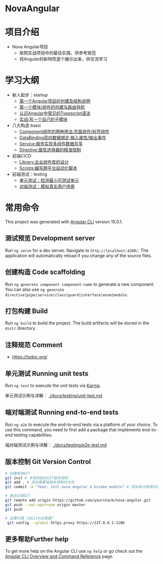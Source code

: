# NovaAngular
# 项目介绍
- Nova Angular项目
    - 依照实战项目中的最佳实践，供参考规范
    - 将Angular的新特性逐个展示出来，供交流学习

# 学习大纲
- 新人起步：startup
    - [第一个Angular项目的创建及结构说明](docs/startup/1.initproject.md)
    - [第一个模块/组件的创建与路由导航](docs/startup/2.newmodule%26component.md)
    - [认识Angular中常见的Typescript语法](docs/startup/3.tslang.md)
    - [实战:写一个自己的子模块](docs/startup/task1.md)
- 八大构造 basic
    - [Component组件的两种用法:页面组件/标签组件](docs/basic/component.md)
    - [DataBinding双向数据绑定:输入属性/输出事件](docs/basic/databinding.md)
    - [Service:服务实现多组件数据共享](docs/basic/service.md)
    - [Directive:属性选择器的精准控制](docs/basic/directive.md)
- 前端CICD
    - [Library:企业组件库的设计](docs/cicd/library.md)
    - [Scripts:编写跨平台自动化脚本](scripts/README.md)
- 前端测试：testing
    - [单元测试：检测最小可测试单元](docs/testing/unit-test.md)
    - [对端测试：模拟真实用户场景](docs/testing/e2e-test.md)


# 常用命令
This project was generated with [Angular CLI](https://github.com/angular/angular-cli) version 15.0.1.

## 测试预览 Development server

Run `ng serve` for a dev server. Navigate to `http://localhost:4200/`. The application will automatically reload if you change any of the source files.

## 创建构造 Code scaffolding

Run `ng generate component component-name` to generate a new component. You can also use `ng generate directive|pipe|service|class|guard|interface|enum|module`.

## 打包构建 Build

Run `ng build` to build the project. The build artifacts will be stored in the `dist/` directory.

## 注释规范 Comment
- https://tsdoc.org/

## 单元测试 Running unit tests

Run `ng test` to execute the unit tests via [Karma](https://karma-runner.github.io).

单元测试示例与详解： [./docs/testing/unit-test.md](docs/testing/unit-test.md)


## 端对端测试 Running end-to-end tests

Run `ng e2e` to execute the end-to-end tests via a platform of your choice. To use this command, you need to first add a package that implements end-to-end testing capabilities.

端对端测试示例与详解： [./docs/testing/e2e-test.md](docs/testing/e2e-test.md)

## 版本控制 Git Version Control
``` sh
# 创建本地GIT
git init # 本地初始化GIT版本控制
git add . # 添加需要被版本控制的文件
git commit -m "feat: init nova angular & bvideo module" # 添加本次修改内容的说明

# 推送远程GIT
git remote add origin https://github.com/yourstack/nova-angular.git
git push --set-upstream origin master
git push

# 设置代理（仅Github需要）
 git config --global https.proxy https://127.0.0.1:1180
```

## 更多帮助Further help

To get more help on the Angular CLI use `ng help` or go check out the [Angular CLI Overview and Command Reference](https://angular.io/cli) page.
